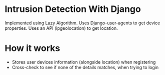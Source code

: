 # Intrusion Detection With Django

Implemented using Lazy Algorithm.
Uses Django-user-agents to get device properties. Uses an API (ipgeolocation) to get location.

# How it works
- Stores user devices information (alongside location) when registering
- Cross-check to see if none of the details matches, when trying to login

